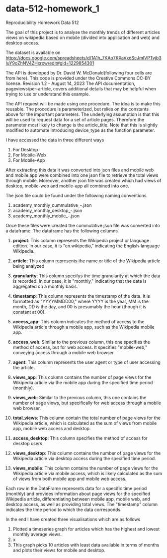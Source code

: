 # data-512-homework_1
Reproducibility Homework Data 512 

The goal of this project is to analyse the monthly trends of different articles views on wikipedia based on mobile (divided into application and web) and desktop access.

The dataset is available on https://docs.google.com/spreadsheets/d/1A1h_7KAo7KXaVxdScJmIVPTvjb3IuY9oZhNV4ZHxrxw/edit#gid=1229854301

The API is developed by Dr. David W. McDonald(following four cells are from here). This code is provided under the Creative Commons CC-BY license. Revision 1.2 - August 14, 2023
The API documentation, pageviews/per-article, covers additional details that may be helpful when trying to use or understand this example.

The API request will be made using one procedure. The idea is to make this reusable. The procedure is parameterized, but relies on the constants above for the important parameters. The underlying assumption is that this will be used to request data for a set of article pages. Therefore the parameter most likely to change is the article_title.
Note that this is slightly modified to automate introducing device_type as the function parameter. 

I have accessed the data in three different ways 
1. For Desktop
2. For Mobile-Web
3. For Mobile-App

After extracting this data it was converted into json files and mobile web and mobile app were combined into one json file to retrieve the total views through mobile. Moreover, another json file was created which had views of desktop, mobile-web and mobile-app all combined into one. 

The json file could be found under the following naming conventions. 
1. academy_monthly_cummulative_<start201501>-<end202309>.json
2. academy_monthly_desktop_<start201501>-<end202309>.json
3. academy_monthly_mobile_<start201501>-<end202309>.json

Once these files were created the cummulative json file was converted into a dataframe. The dataframe has the following columns 


1. **project**: This column represents the Wikipedia project or language edition. In our case, it is "en.wikipedia," indicating the English-language Wikipedia.

2. **article**: This column represents the name or title of the Wikipedia article being analyzed
   
4. **granularity**: This column specifys the time granularity at which the data is recorded. In our case, it is "monthly," indicating that the data is aggregated on a monthly basis.

5. **timestamp**: This column represents the timestamp of the data. It is formatted as "YYYYMMDD00," where YYYY is the year, MM is the month, DD is the day, and 00 is presumably the hour (though it is constant at 00).

6. **access_app**: This column indicates the method of access to the Wikipedia article through a mobile app, such as the Wikipedia mobile app. 

7. **access_web**: Similar to the previous column, this one specifies the method of access, but for web access. It specifies "mobile-web," conveying access through a mobile web browser.

8. **agent**: This column represents the user agent or type of user accessing the article. 

9. **views_app**: This column contains the number of page views for the Wikipedia article via the mobile app during the specified time period (monthly).

10. **views_web**: Similar to the previous column, this one contains the number of page views, but specifically for web access through a mobile web browser.

11. **total_views**: This column contain the total number of page views for the Wikipedia article, which is calculated as the sum of views from mobile app, mobile web access and desktop.

12. **access_desktop**: This column specifies the method of access for desktop users

13. **views_desktop**: This column contains the number of page views for the Wikipedia article via desktop access during the specified time period.

14. **views_mobile**: This column contains the number of page views for the Wikipedia article via mobile access, which is likely calculated as the sum of views from both mobile app and mobile web access.

Each row in the DataFrame represents data for a specific time period (monthly) and provides information about page views for the specified Wikipedia article, differentiating between mobile app, mobile web, and desktop access, as well as providing total views. The "timestamp" column indicates the time period to which the data corresponds.

In the end I have created three visualisations which are as follows 
1. Plotted a timeseries graph for articles which has the highest and lowest monthly average views.
2. x
3. This graph picks 10 articles with least data available in terms of months and plots their views for mobile and desktop. 
